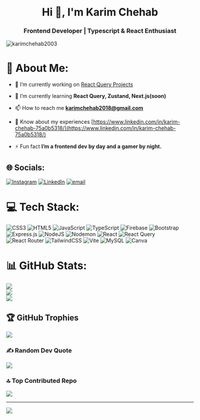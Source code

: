 <h1 align="center">Hi 👋, I'm Karim Chehab</h1>
<h3 align="center">Frontend Developer | Typescript & React Enthusiast</h3>

<p align="left"> <img src="https://komarev.com/ghpvc/?username=karimchehab2003&label=Profile%20views&color=0e75b6&style=flat" alt="karimchehab2003" /> </p>

# 💫 About Me:
- 🔭 I’m currently working on [React Query Projects](https://karimchehab2003.github.io/react-query-projects/)

- 🌱 I’m currently learning **React Query, Zustand, Next.js(soon)**

- 📫 How to reach me **karimchehab2018@gmail.com**

- 📄 Know about my experiences [https://www.linkedin.com/in/karim-chehab-75a0b5318/](https://www.linkedin.com/in/karim-chehab-75a0b5318/)

- ⚡ Fun fact **I’m a frontend dev by day and a gamer by night.**


## 🌐 Socials:
[![Instagram](https://img.shields.io/badge/Instagram-%23E4405F.svg?logo=Instagram&logoColor=white)](https://instagram.com/karim_chehab1) [![LinkedIn](https://img.shields.io/badge/LinkedIn-%230077B5.svg?logo=linkedin&logoColor=white)](https://linkedin.com/in/karim-chehab-75a0b5318) [![email](https://img.shields.io/badge/Email-D14836?logo=gmail&logoColor=white)](mailto:karimchehab2018@gmail.com) 

# 💻 Tech Stack:
![CSS3](https://img.shields.io/badge/css3-%231572B6.svg?style=for-the-badge&logo=css3&logoColor=white) ![HTML5](https://img.shields.io/badge/html5-%23E34F26.svg?style=for-the-badge&logo=html5&logoColor=white) ![JavaScript](https://img.shields.io/badge/javascript-%23323330.svg?style=for-the-badge&logo=javascript&logoColor=%23F7DF1E) ![TypeScript](https://img.shields.io/badge/typescript-%23007ACC.svg?style=for-the-badge&logo=typescript&logoColor=white) ![Firebase](https://img.shields.io/badge/firebase-%23039BE5.svg?style=for-the-badge&logo=firebase) ![Bootstrap](https://img.shields.io/badge/bootstrap-%238511FA.svg?style=for-the-badge&logo=bootstrap&logoColor=white) ![Express.js](https://img.shields.io/badge/express.js-%23404d59.svg?style=for-the-badge&logo=express&logoColor=%2361DAFB) ![NodeJS](https://img.shields.io/badge/node.js-6DA55F?style=for-the-badge&logo=node.js&logoColor=white) ![Nodemon](https://img.shields.io/badge/NODEMON-%23323330.svg?style=for-the-badge&logo=nodemon&logoColor=%BBDEAD) ![React](https://img.shields.io/badge/react-%2320232a.svg?style=for-the-badge&logo=react&logoColor=%2361DAFB) ![React Query](https://img.shields.io/badge/-React%20Query-FF4154?style=for-the-badge&logo=react%20query&logoColor=white) ![React Router](https://img.shields.io/badge/React_Router-CA4245?style=for-the-badge&logo=react-router&logoColor=white) ![TailwindCSS](https://img.shields.io/badge/tailwindcss-%2338B2AC.svg?style=for-the-badge&logo=tailwind-css&logoColor=white) ![Vite](https://img.shields.io/badge/vite-%23646CFF.svg?style=for-the-badge&logo=vite&logoColor=white) ![MySQL](https://img.shields.io/badge/mysql-4479A1.svg?style=for-the-badge&logo=mysql&logoColor=white) ![Canva](https://img.shields.io/badge/Canva-%2300C4CC.svg?style=for-the-badge&logo=Canva&logoColor=white)
# 📊 GitHub Stats:
![](https://github-readme-stats.vercel.app/api?username=karimchehab2003&theme=monokai&hide_border=false&include_all_commits=false&count_private=false)<br/>
![](https://nirzak-streak-stats.vercel.app/?user=karimchehab2003&theme=monokai&hide_border=false)<br/>
![](https://github-readme-stats.vercel.app/api/top-langs/?username=karimchehab2003&theme=monokai&hide_border=false&include_all_commits=false&count_private=false&layout=compact)

## 🏆 GitHub Trophies
![](https://github-profile-trophy.vercel.app/?username=karimchehab2003&theme=monokai&no-frame=false&no-bg=true&margin-w=4)

### ✍️ Random Dev Quote
![](https://quotes-github-readme.vercel.app/api?type=horizontal&theme=radical)

### 🔝 Top Contributed Repo
![](https://github-contributor-stats.vercel.app/api?username=karimchehab2003&limit=5&theme=monokai&combine_all_yearly_contributions=true)

---
[![](https://visitcount.itsvg.in/api?id=karimchehab2003&icon=0&color=5)](https://visitcount.itsvg.in)

<!-- Proudly created with GPRM ( https://gprm.itsvg.in ) -->
